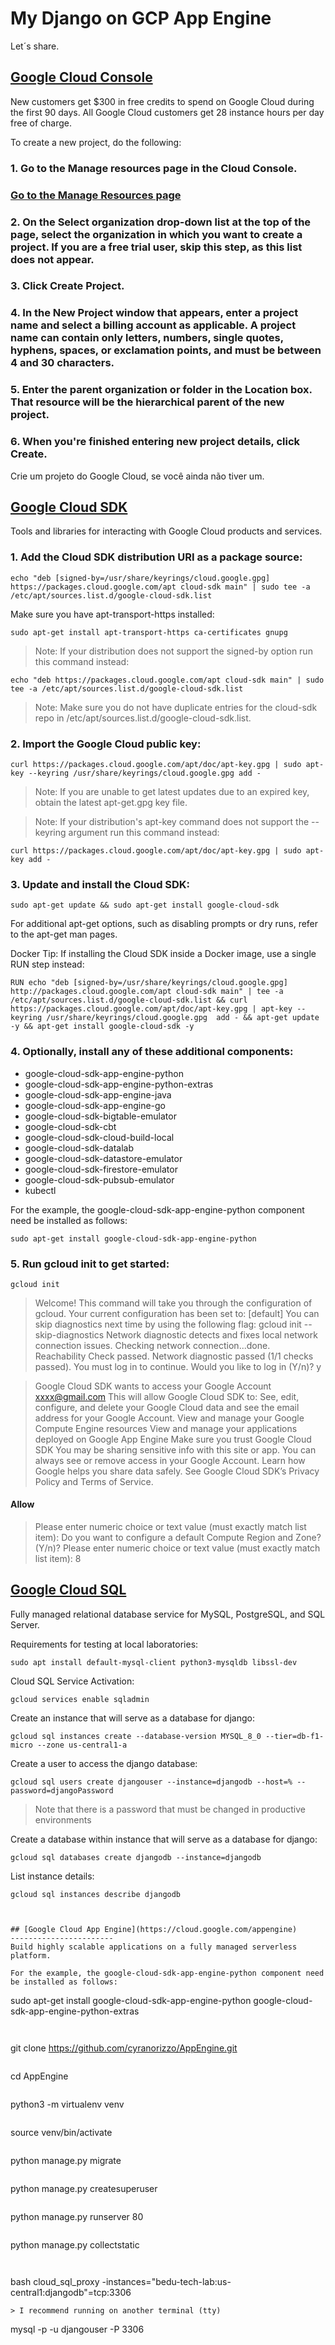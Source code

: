 # My Django on GCP App Engine
Let´s share.

## [Google Cloud Console](http://console.cloud.google.com)
New customers get $300 in free credits to spend on Google Cloud during the first 90 days. All Google Cloud customers get 28 instance hours per day free of charge. 

To create a new project, do the following:

### 1. Go to the Manage resources page in the Cloud Console.
### [Go to the Manage Resources page](https://console.cloud.google.com/cloud-resource-manager?_ga=2.65163304.789727678.1628784528-114546109.1601312323&_gac=1.216221540.1628784616.CjwKCAjwjdOIBhA_EiwAHz8xmyaQuvGfBGN9u88yl5g4NICzITiWGIQIeJM1qJDhl1I7Sli1pq87_BoCwzkQAvD_BwE)
### 2. On the Select organization drop-down list at the top of the page, select the organization in which you want to create a project. If you are a free trial user, skip this step, as this list does not appear.
### 3. Click Create Project.
### 4. In the New Project window that appears, enter a project name and select a billing account as applicable. A project name can contain only letters, numbers, single quotes, hyphens, spaces, or exclamation points, and must be between 4 and 30 characters.
### 5. Enter the parent organization or folder in the Location box. That resource will be the hierarchical parent of the new project.
### 6. When you're finished entering new project details, click Create.

Crie um projeto do Google Cloud, se você ainda não tiver um.

## [Google Cloud SDK](https://cloud.google.com/sdk)
Tools and libraries for interacting with Google Cloud products and services. 

### 1. Add the Cloud SDK distribution URI as a package source:
```
echo "deb [signed-by=/usr/share/keyrings/cloud.google.gpg] https://packages.cloud.google.com/apt cloud-sdk main" | sudo tee -a /etc/apt/sources.list.d/google-cloud-sdk.list
```

Make sure you have apt-transport-https installed:
```
sudo apt-get install apt-transport-https ca-certificates gnupg
```
> Note: If your distribution does not support the signed-by option run this command instead:

```
echo "deb https://packages.cloud.google.com/apt cloud-sdk main" | sudo tee -a /etc/apt/sources.list.d/google-cloud-sdk.list
```
> Note: Make sure you do not have duplicate entries for the cloud-sdk repo in /etc/apt/sources.list.d/google-cloud-sdk.list.


### 2. Import the Google Cloud public key:
```
curl https://packages.cloud.google.com/apt/doc/apt-key.gpg | sudo apt-key --keyring /usr/share/keyrings/cloud.google.gpg add -
```
> Note: If you are unable to get latest updates due to an expired key, obtain the latest apt-get.gpg key file.

> Note: If your distribution's apt-key command does not support the --keyring argument run this command instead:
```
curl https://packages.cloud.google.com/apt/doc/apt-key.gpg | sudo apt-key add -
```

### 3. Update and install the Cloud SDK:
```
sudo apt-get update && sudo apt-get install google-cloud-sdk
```
For additional apt-get options, such as disabling prompts or dry runs, refer to the apt-get man pages.

Docker Tip: If installing the Cloud SDK inside a Docker image, use a single RUN step instead:
```
RUN echo "deb [signed-by=/usr/share/keyrings/cloud.google.gpg] http://packages.cloud.google.com/apt cloud-sdk main" | tee -a /etc/apt/sources.list.d/google-cloud-sdk.list && curl https://packages.cloud.google.com/apt/doc/apt-key.gpg | apt-key --keyring /usr/share/keyrings/cloud.google.gpg  add - && apt-get update -y && apt-get install google-cloud-sdk -y
```

### 4. Optionally, install any of these additional components:
- google-cloud-sdk-app-engine-python
- google-cloud-sdk-app-engine-python-extras
- google-cloud-sdk-app-engine-java
- google-cloud-sdk-app-engine-go
- google-cloud-sdk-bigtable-emulator
- google-cloud-sdk-cbt
- google-cloud-sdk-cloud-build-local
- google-cloud-sdk-datalab
- google-cloud-sdk-datastore-emulator
- google-cloud-sdk-firestore-emulator
- google-cloud-sdk-pubsub-emulator
- kubectl

For the example, the google-cloud-sdk-app-engine-python component need be installed as follows:
```
sudo apt-get install google-cloud-sdk-app-engine-python
```

### 5. Run gcloud init to get started:
```
gcloud init
```

> Welcome! This command will take you through the configuration of gcloud.
> Your current configuration has been set to: [default]
> You can skip diagnostics next time by using the following flag:
>  gcloud init --skip-diagnostics
> Network diagnostic detects and fixes local network connection issues.
> Checking network connection...done.                                                                                                                                                              
> Reachability Check passed.
> Network diagnostic passed (1/1 checks passed).
> You must log in to continue. Would you like to log in (Y/n)? y

> Google Cloud SDK wants to access your Google Account
> xxxx@gmail.com
> This will allow Google Cloud SDK to:
> See, edit, configure, and delete your Google Cloud data and see the email address for your Google Account.
> View and manage your Google Compute Engine resources
> View and manage your applications deployed on Google App Engine
> Make sure you trust Google Cloud SDK
> You may be sharing sensitive info with this site or app. You can always see or remove access in your Google Account.
> Learn how Google helps you share data safely.
> See Google Cloud SDK’s Privacy Policy and Terms of Service.

#### Allow

> Please enter numeric choice or text value (must exactly match list item):
> Do you want to configure a default Compute Region and Zone? (Y/n)? 
> Please enter numeric choice or text value (must exactly match list item):  8


## [Google Cloud SQL](https://cloud.google.com/sql)
Fully managed relational database service for MySQL, PostgreSQL, and SQL Server. 

Requirements for testing at local laboratories:

```
sudo apt install default-mysql-client python3-mysqldb libssl-dev
```

Cloud SQL Service Activation:

```
gcloud services enable sqladmin
```

Create an instance that will serve as a database for django:

```
gcloud sql instances create --database-version MYSQL_8_0 --tier=db-f1-micro --zone us-central1-a
```

Create a user to access the django database:

```
gcloud sql users create djangouser --instance=djangodb --host=% --password=djangoPassword
```

> Note that there is a password that must be changed in productive environments

Create a database within instance that will serve as a database for django:

```
gcloud sql databases create djangodb --instance=djangodb
```

List instance details:

```
gcloud sql instances describe djangodb
```


```


## [Google Cloud App Engine](https://cloud.google.com/appengine)
----------------------- 
Build highly scalable applications on a fully managed serverless platform.

For the example, the google-cloud-sdk-app-engine-python component need be installed as follows:
```
sudo apt-get install google-cloud-sdk-app-engine-python google-cloud-sdk-app-engine-python-extras
```


```
git clone https://github.com/cyranorizzo/AppEngine.git
```

```
cd AppEngine
```

```
python3 -m virtualenv venv
```

```
source venv/bin/activate
```

```
python manage.py migrate
```

```
python manage.py createsuperuser
```

```
python manage.py runserver 80
```

```
python manage.py collectstatic
```


```
bash cloud_sql_proxy -instances="bedu-tech-lab:us-central1:djangodb"=tcp:3306
```
> I recommend running on another terminal (tty)

```
mysql -p -u djangouser -P 3306